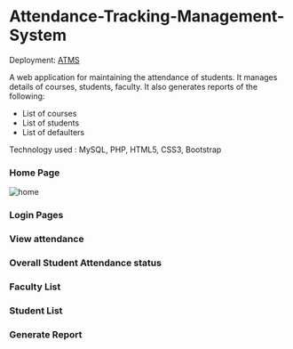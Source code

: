 # Attendance-Tracking-Management-System
Deployment: [ATMS](https://daniyal-atms.herokuapp.com/)

A web application for maintaining the attendance of students. It manages details of courses, students, faculty. 
It also generates reports of the following:
* List of courses
* List of students
* List of defaulters

Technology used : MySQL, PHP, HTML5, CSS3, Bootstrap 

### Home Page
![home](https://user-images.githubusercontent.com/56557002/122030265-409d6e80-cdeb-11eb-8902-8e1120dffdd7.png)

### Login Pages

### View attendance

### Overall Student Attendance status

### Faculty List

### Student List

### Generate Report

